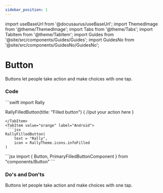 ```yaml
---
sidebar_position: 1
---
```


import useBaseUrl from '@docusaurus/useBaseUrl';
import ThemedImage from '@theme/ThemedImage';
import Tabs from '@theme/Tabs';
import TabItem from '@theme/TabItem';
import Guides from '@site/src/components/Guides/Guides';
import GuidesNo from '@site/src/components/GuidesNo/GuidesNo';

# Button

Buttons let people take action and make choices with one tap.

<Tabs>
  <TabItem value="apple" label="Easypark" default>
  <ThemedImage
alt="Docusaurus themed image"
sources={{ light: useBaseUrl('/img/ep-button-light.svg'), dark: useBaseUrl('/img/ep-button-dark.svg')}}/>
  </TabItem>
  <TabItem value="orange" label="ParkMobile">
  <ThemedImage
alt="Docusaurus themed image"
sources={{ light: useBaseUrl('/img/pm-button-light.svg'), dark: useBaseUrl('/img/pm-button-dark.svg')}}/>
  </TabItem>
</Tabs>

### Code

<Tabs>
  <TabItem value="apple" label="iOS" default>
   ```swift
import Rally

RallyFilledButton(title: "Filled button") {
//put your action here
}

````
</TabItem>
<TabItem value="orange" label="Android">
 ```jsx
RallyFilledButton(
    text = "Rally",
    icon = RallyTheme.icons.infoFilled
)
````

  </TabItem>
  <TabItem value="banana" label="Web">
    ```jsx
  import { Button, PrimaryFilledButtonComponent } from "components/Button"

  <PrimaryFilledButtonComponent /> 
```
  </TabItem>
</Tabs>

### Do's and Don'ts

Buttons let people take action and make choices with one tap.

<div style={{display: "flex", width: "100%", gap: "1rem"}}>
<Guides />
<GuidesNo />
</div>
